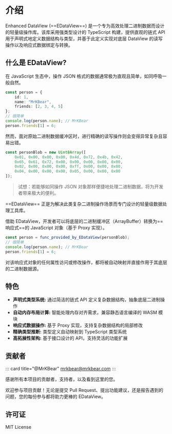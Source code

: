 # 介绍

Enhanced DataView (==EDataView==) 是一个专为高效处理二进制数据而设计的轻量级操作库。该库采用强类型设计的 TypeScript 构建，提供直观的链式 API 用于声明式地定义数据结构与类型，并基于此定义实现对底层 DataView 的读写操作以及响应式数据绑定与转换。

## 什么是 EDataView?

在 JavaScript 生态中，操作 JSON 格式的数据通常极为直观且简单，如同呼吸一般自然。

```typescript
const person = {
    id: 1,
    name: "MrKBear",
    friends: [2, 3, 4, 5]
};
// 很简单
console.log(person.name); // MrKBear
person.friends[1] = 6;
```

然而，面对原始二进制数据缓冲区时，进行精确的读写操作则会变得异常复杂且容易出错。

```typescript
const personBlob = new Uint8Array([
    0x01, 0x00, 0x00, 0x00, 0x4d, 0x72, 0x4b, 0x42,
    0x65, 0x61, 0x72, 0x00, 0x00, 0x00, 0x00, 0x00,
    0x02, 0x00, 0x00, 0x00, 0xff, 0x00, 0x00, 0x00,
    0x04, 0x00, 0x00, 0x00, 0x05, 0x00, 0x00, 0x00
]);
```

> 试想：若能够如同操作 JSON 对象那样便捷地处理二进制数据，将为开发者带来极大的便利。

==EDataView== 正是为解决此类复杂二进制操作场景而专门设计的轻量级数据处理工具库。

借助 EDataView，开发者可以将底层的二进制缓冲区（ArrayBuffer）转换为==响应式==的 JavaScript 对象（基于 Proxy 实现）。

```typescript
const person = func_provided_by_EDataView(personBlob);
// 很简单
console.log(person.name); // MrKBear
person.friends[1] = 6;
```

对该响应式对象的任何属性访问或修改操作，都将被自动映射并直接作用于其底层的二进制数据源。

## 特色

- **声明式类型系统:** 通过简洁的链式 API 定义复杂数据结构，抽象底层二进制操作
- **自动内存布局计算:** 智能处理内存对齐需求，兼容静态语言编译的 WASM 模块
- **响应式数据操作:** 基于 Proxy 实现，支持复杂数据结构的局部修改
- **精确类型推断:** 类型定义自动映射到 TypeScript 类型系统
- **高拓展性架构:** 基于接口设计的 API，支持灵活的功能扩展

## 贡献者

::: card title="@MrKBear"
mrkbear@mrkbear.com
:::


感谢所有本项目的贡献者，支持者，以及看到这里的您。

欢迎参与项目贡献！无论是提交 Pull Request、提出功能建议，还是报告遇到的问题，您的每份参与都将助力更棒的 EDataView。

## 许可证

MIT License
